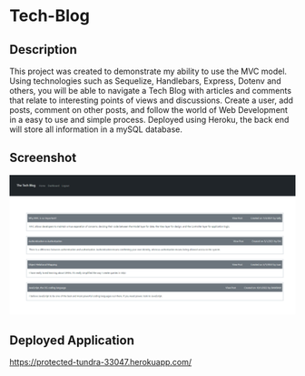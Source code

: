 # Tech-Blog

## Description
This project was created to demonstrate my ability to use the MVC model. Using technologies such as Sequelize, Handlebars, Express, Dotenv and others, you will be able to navigate a Tech Blog with articles and comments that relate to interesting points of views and discussions. Create a user, add posts, comment on other posts, and follow the world of Web Development in a easy to use and simple process. Deployed using Heroku, the back end will store all information in a mySQL database. 

## Screenshot
![Photos of Tech Blog](public/img/techblog.png)

## Deployed Application
https://protected-tundra-33047.herokuapp.com/
